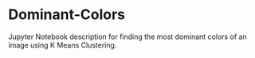 # Dominant-Colors
Jupyter Notebook description for finding the most dominant colors of an image using K Means Clustering.
